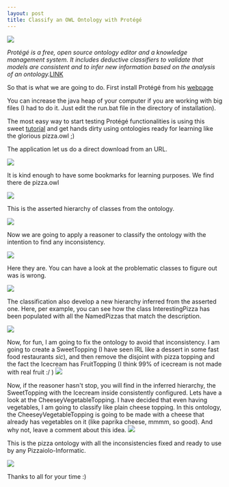 ```yaml
---
layout: post
title: Classify an OWL Ontology with Protégé
---
```


![](http://protege.stanford.edu/download/protege/4.3/installanywhere/Web_Installers/InstData/com/zerog/ia/installer/images/Splash.gif)


_Protégé is a free, open source ontology editor and a knowledge management system. It includes deductive classifiers to validate that models are consistent and to infer new information based on the analysis of an ontology._[LINK](https://en.wikipedia.org/wiki/Prot%C3%A9g%C3%A9_(software))

So that is what we are going to do.
First install Protégé from his [webpage](http://protege.stanford.edu/products.php#desktop-protege)

You can increase the java heap of your computer if you are working with big files (I had to do it. Just edit the run.bat file in the directory of installation).

The most easy way to start testing Protégé functionalities is using this sweet [tutorial](https://www.google.es/url?sa=t&rct=j&q=&esrc=s&source=web&cd=2&cad=rja&uact=8&ved=0ahUKEwjL7eflmITTAhWEC8AKHWoxAuYQFgggMAE&url=http%3A%2F%2Fcwi.unik.no%2Fimages%2Fe%2Fef%2FUNIK4710-Protege_Presentation.pdf&usg=AFQjCNGbl0XP-F54jT5iPjOj1fv0tierYw&sig2=E0ms42nvsxQ29DtW1NPddA)
and get hands dirty using ontologies ready for learning like the glorious pizza.owl ;)

The application let us do a direct download from an URL.

![](https://i.imgur.com/RwpqEoX.png)

It is kind enough to have some bookmarks for learning purposes. We find there de pizza.owl

![](https://i.imgur.com/A4NBAB2.png)

This is the asserted hierarchy of classes from the ontology.

![](https://i.imgur.com/eML8vI8.png)

Now we are going to apply a reasoner to classify the ontology with the intention to find any inconsistency.

![](https://i.imgur.com/LenubMW.png)

Here they are. You can have a look at the problematic classes to figure out was is wrong.

![](https://i.imgur.com/uYheZ0d.png)

The classification also develop a new hierarchy inferred from the asserted one.
Here, per example, you can see how the class InterestingPizza has been populated with all the NamedPizzas that match the description.

![](https://i.imgur.com/LMsCJrK.png)

Now, for fun, I am going to fix the ontology to avoid that inconsistency.
I am going to create a SweetTopping (I have seen IRL like a dessert in some fast food restaurants *sic*), and then remove the disjoint with pizza topping and the fact the Icecream has FruitTopping (I think 99% of icecream is not made with real fruit :/ )
![](https://i.imgur.com/p8NtzIs.png)

Now, if the reasoner hasn't stop, you will find in the inferred hierarchy, the SweetTopping with the Icecream inside consistently configured.
Lets have a look at the CheeseyVegetableTopping.
I have decided that even having vegetables, I am going to classify like plain cheese topping. In this ontology, the CheeseyVegetableTopping is going to be made with a cheese that already has vegetables on it (like paprika cheese, mmmm, so good). And why not, leave a comment about this idea.
![](https://i.imgur.com/4frYlP8.png)

This is the pizza ontology with all the inconsistencies fixed and ready to use by any Pizzaiolo-Informatic.

![](https://i.imgur.com/8J1tbcN.png)

Thanks to all for your time :)
